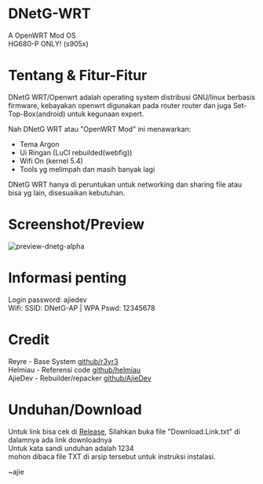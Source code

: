 # DNetG-WRT
A OpenWRT Mod OS <br />
HG680-P ONLY! (s905x)

# Tentang & Fitur-Fitur
DNetG WRT/Openwrt adalah operating system distribusi GNU/linux berbasis firmware, kebayakan openwrt digunakan pada router router dan juga Set-Top-Box(android) untuk kegunaan expert. <br />

Nah DNetG WRT atau "OpenWRT Mod" ini menawarkan:

- Tema Argon
- Ui Ringan (LuCI rebuilded(webfig))
- Wifi On (kernel 5.4)
- Tools yg melimpah dan masih banyak lagi


DNetG WRT hanya di peruntukan untuk networking dan sharing file atau bisa yg lain, disesuaikan kebutuhan.

# Screenshot/Preview
![preview-dnetg-alpha](https://github.com/AjieDevCorp-Limited/DNetG-WRT/assets/86506499/2d10f32a-e211-453a-956c-b03f256ec41d)
# Informasi penting
 
Login password: ajiedev <br />
Wifi: SSID: DNetG-AP | WPA Pswd: 12345678

# Credit

Reyre - Base System [github/r3yr3](https://github.com/r3yr3) <br />
Helmiau - Referensi code [github/helmiau](https://github.com/helmiau) <br />
AjieDev - Rebuilder/repacker [github/AjieDev](https://github.com/AjieDevCorp-Limited) <br />


# Unduhan/Download

Untuk link bisa cek di [Release](https://github.com/AjieDevCorp-Limited/DNetG-WRT/releases), Silahkan buka file "Download.Link.txt" di dalamnya ada link downloadnya <br />
Untuk kata sandi unduhan adalah 1234 <br />
mohon dibaca file TXT di arsip tersebut untuk instruksi instalasi. <br />


~ajie

